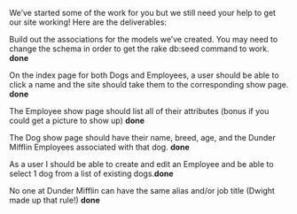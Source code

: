 
We’ve started some of the work for you but we still need your help to get our site working! Here are the deliverables:

Build out the associations for the models we’ve created. You may need to change the schema in order to get the rake db:seed command to work. **done**

On the index page for both Dogs and Employees, a user should be able to click a name and the site should take them to the corresponding show page. **done**

The Employee show page should list all of their attributes (bonus if you could get a picture to show up) **done**

The Dog show page should have their name, breed, age, and the Dunder Mifflin Employees associated with that dog. **done**

As a user I should be able to create and edit an Employee and be able to select 1 dog from a list of existing dogs.**done**

No one at Dunder Mifflin can have the same alias and/or job title (Dwight made up that rule!) **done**
